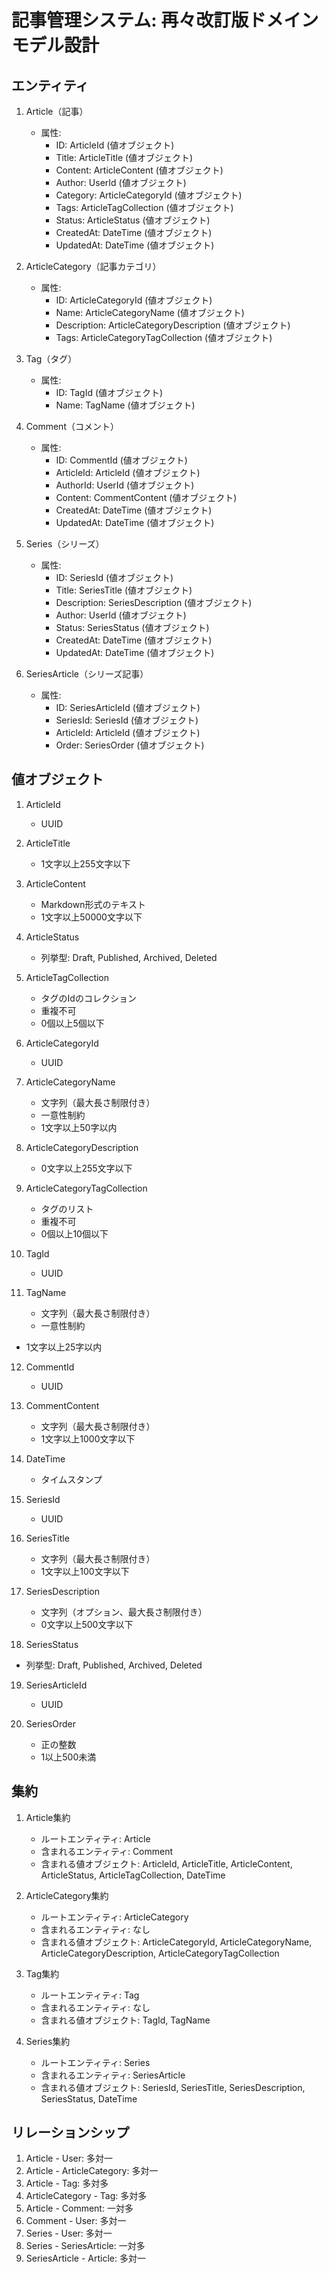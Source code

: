 # 記事管理システム: 再々改訂版ドメインモデル設計

## エンティティ

1. Article（記事）
   - 属性:
     - ID: ArticleId (値オブジェクト)
     - Title: ArticleTitle (値オブジェクト)
     - Content: ArticleContent (値オブジェクト)
     - Author: UserId (値オブジェクト)
     - Category: ArticleCategoryId (値オブジェクト)
     - Tags: ArticleTagCollection (値オブジェクト)
     - Status: ArticleStatus (値オブジェクト)
     - CreatedAt: DateTime (値オブジェクト)
     - UpdatedAt: DateTime (値オブジェクト)

2. ArticleCategory（記事カテゴリ）
   - 属性:
     - ID: ArticleCategoryId (値オブジェクト)
     - Name: ArticleCategoryName (値オブジェクト)
     - Description: ArticleCategoryDescription (値オブジェクト)
     - Tags: ArticleCategoryTagCollection (値オブジェクト)

3. Tag（タグ）
   - 属性:
     - ID: TagId (値オブジェクト)
     - Name: TagName (値オブジェクト)

4. Comment（コメント）
   - 属性:
     - ID: CommentId (値オブジェクト)
     - ArticleId: ArticleId (値オブジェクト)
     - AuthorId: UserId (値オブジェクト)
     - Content: CommentContent (値オブジェクト)
     - CreatedAt: DateTime (値オブジェクト)
     - UpdatedAt: DateTime (値オブジェクト)

5. Series（シリーズ）
   - 属性:
     - ID: SeriesId (値オブジェクト)
     - Title: SeriesTitle (値オブジェクト)
     - Description: SeriesDescription (値オブジェクト)
     - Author: UserId (値オブジェクト)
     - Status: SeriesStatus (値オブジェクト)
     - CreatedAt: DateTime (値オブジェクト)
     - UpdatedAt: DateTime (値オブジェクト)

6. SeriesArticle（シリーズ記事）
   - 属性:
     - ID: SeriesArticleId (値オブジェクト)
     - SeriesId: SeriesId (値オブジェクト)
     - ArticleId: ArticleId (値オブジェクト)
     - Order: SeriesOrder (値オブジェクト)

## 値オブジェクト

1. ArticleId
   - UUID

2. ArticleTitle
   - 1文字以上255文字以下

3. ArticleContent
   - Markdown形式のテキスト
   - 1文字以上50000文字以下

4. ArticleStatus
   - 列挙型: Draft, Published, Archived, Deleted

5. ArticleTagCollection
   - タグのIdのコレクション
   - 重複不可
   - 0個以上5個以下

6. ArticleCategoryId
   - UUID

7. ArticleCategoryName
   - 文字列（最大長さ制限付き）
   - 一意性制約
   - 1文字以上50字以内

8. ArticleCategoryDescription
   - 0文字以上255文字以下

9. ArticleCategoryTagCollection
   - タグのリスト
   - 重複不可
   - 0個以上10個以下

10. TagId
    - UUID

11. TagName
    - 文字列（最大長さ制限付き）
    - 一意性制約
   - 1文字以上25字以内

12. CommentId
    - UUID

13. CommentContent
    - 文字列（最大長さ制限付き）
    - 1文字以上1000文字以下

14. DateTime
    - タイムスタンプ

15. SeriesId
    - UUID

16. SeriesTitle
    - 文字列（最大長さ制限付き）
    - 1文字以上100文字以下

17. SeriesDescription
    - 文字列（オプション、最大長さ制限付き）
    - 0文字以上500文字以下

18. SeriesStatus
   - 列挙型: Draft, Published, Archived, Deleted

19. SeriesArticleId
    - UUID

20. SeriesOrder
    - 正の整数
    - 1以上500未満

## 集約

1. Article集約
   - ルートエンティティ: Article
   - 含まれるエンティティ: Comment
   - 含まれる値オブジェクト: ArticleId, ArticleTitle, ArticleContent, ArticleStatus, ArticleTagCollection, DateTime

2. ArticleCategory集約
   - ルートエンティティ: ArticleCategory
   - 含まれるエンティティ: なし
   - 含まれる値オブジェクト: ArticleCategoryId, ArticleCategoryName, ArticleCategoryDescription, ArticleCategoryTagCollection

3. Tag集約
   - ルートエンティティ: Tag
   - 含まれるエンティティ: なし
   - 含まれる値オブジェクト: TagId, TagName

4. Series集約
   - ルートエンティティ: Series
   - 含まれるエンティティ: SeriesArticle
   - 含まれる値オブジェクト: SeriesId, SeriesTitle, SeriesDescription, SeriesStatus, DateTime

## リレーションシップ

1. Article - User: 多対一
2. Article - ArticleCategory: 多対一
3. Article - Tag: 多対多
4. ArticleCategory - Tag: 多対多
5. Article - Comment: 一対多
6. Comment - User: 多対一
7. Series - User: 多対一
8. Series - SeriesArticle: 一対多
9. SeriesArticle - Article: 多対一
